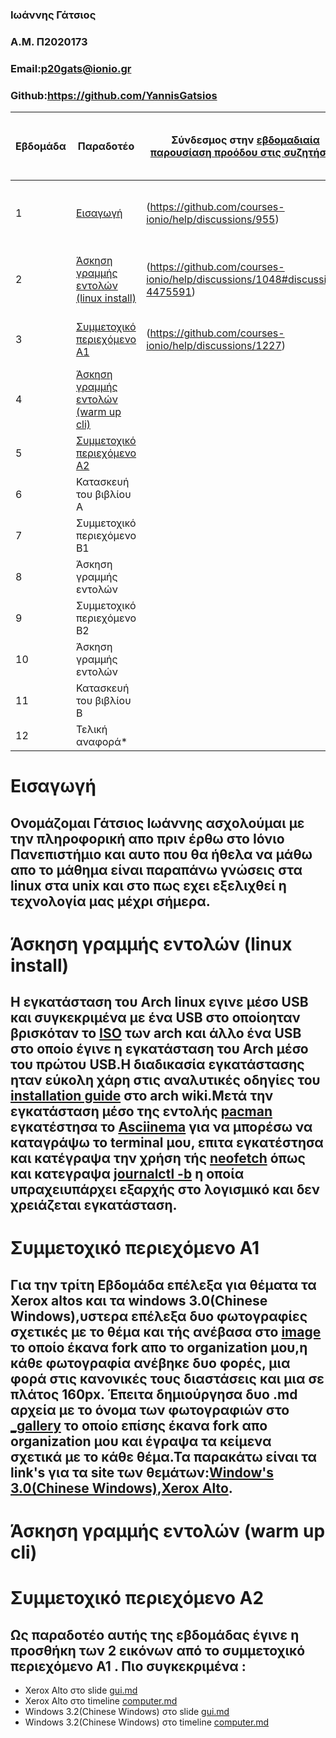 ### Ιωάννης Γάτσιος
### A.M. Π2020173
### Email:p20gats@ionio.gr
### Github:https://github.com/YannisGatsios


| Εβδομάδα | Παραδοτέο | Σύνδεσμος στην [εβδομαδιαία παρουσίαση προόδου στις συζητήσεις](https://github.com/courses-ionio/help/discussions/categories/show-and-tell) | Αυτοαξιολόγηση σύμφωνα με τα κριτήρια της αντίστοιχης άσκησης |
| --- | --- | --- | --- |
| 1 | [Εισαγωγή](https://github.com/YannisGatsios/hci/tree/2020173/projects/2020173#%CE%B5%CE%B9%CF%83%CE%B1%CE%B3%CF%89%CE%B3%CE%AE) |(https://github.com/courses-ionio/help/discussions/955) | Ηταν όλα κατανοητά και για κάθε απορια υπήρχαν απατήσεις. |
| 2 | [Άσκηση γραμμής εντολών (linux install)](https://github.com/YannisGatsios/hci/blob/2020173/projects/2020173/README.MD#%CE%AC%CF%83%CE%BA%CE%B7%CF%83%CE%B7-%CE%B3%CF%81%CE%B1%CE%BC%CE%BC%CE%AE%CF%82-%CE%B5%CE%BD%CF%84%CE%BF%CE%BB%CF%8E%CE%BD-linux-install) | (https://github.com/courses-ionio/help/discussions/1048#discussion-4475591) | Η διαδικασία ολοκληρώθηκε χωρίς κάποια ιδιαίτερη δύσκολια. |
| 3 | [Συμμετοχικό περιεχόμενο A1](https://github.com/YannisGatsios/hci/blob/2020173/projects/2020173/README.MD#%CF%83%CF%85%CE%BC%CE%BC%CE%B5%CF%84%CE%BF%CF%87%CE%B9%CE%BA%CF%8C-%CF%80%CE%B5%CF%81%CE%B9%CE%B5%CF%87%CF%8C%CE%BC%CE%B5%CE%BD%CE%BF-a1) | (https://github.com/courses-ionio/help/discussions/1227) | Η διαδικασία χάρη στις οδηγίες έγινε με μεγάλη ευκολία. |
| 4 | [Άσκηση γραμμής εντολών (warm up cli)](https://github.com/YannisGatsios/hci/blob/2020173/projects/2020173/README.MD#%CE%AC%CF%83%CE%BA%CE%B7%CF%83%CE%B7-%CE%B3%CF%81%CE%B1%CE%BC%CE%BC%CE%AE%CF%82-%CE%B5%CE%BD%CF%84%CE%BF%CE%BB%CF%8E%CE%BD-warm-up-cli) | | |
| 5 | [Συμμετοχικό περιεχόμενο A2](https://github.com/YannisGatsios/hci/blob/2020173/projects/2020173/README.MD#%CF%83%CF%85%CE%BC%CE%BC%CE%B5%CF%84%CE%BF%CF%87%CE%B9%CE%BA%CF%8C-%CF%80%CE%B5%CF%81%CE%B9%CE%B5%CF%87%CF%8C%CE%BC%CE%B5%CE%BD%CE%BF-a2) | | |
| 6 | Κατασκευή του βιβλίου Α | | |
| 7 | Συμμετοχικό περιεχόμενο B1 | | |
| 8 | Άσκηση γραμμής εντολών | | |
| 9 | Συμμετοχικό περιεχόμενο B2 | | |
| 10 | Άσκηση γραμμής εντολών | | |
| 11 | Κατασκευή του βιβλίου Β | | |
| 12 | Τελική αναφορά* | | |





# Εισαγωγή
## Ονομάζομαι Γάτσιος Ιωάννης ασχολούμαι με την πληροφορική απο πριν έρθω στο Ιόνιο Πανεπιστήμιο και αυτο που θα ήθελα να μάθω απο το μάθημα είναι παραπάνω γνώσεις στα linux στα unix και στο πως εχει εξελιχθεί η τεχνολογία μας μέχρι σήμερα.


# Άσκηση γραμμής εντολών (linux install)
## Η εγκατάσταση του Arch linux εγινε μέσο USB και συγκεκριμένα με ένα USB στο οποίοηταν βρισκόταν το [ISO](https://archlinux.org/download/) των arch και άλλο ένα USB στο οποίο έγινε η εγκατάσταση του Arch μέσο του πρώτου USB.Η διαδικασία εγκατάστασης ηταν εύκολη χάρη στις αναλυτικές οδηγίες του [installation guide](https://wiki.archlinux.org/title/Installation_guide) στο arch wiki.Μετά την εγκατάσταση μέσο της εντολής [pacman](https://wiki.archlinux.org/title/Pacman) εγκατέστησα το [Asciinema](https://asciinema.org/) για να μπορέσω να καταγράψω το terminal μου, επιτα εγκατέστησα και κατέγραψα την χρήση τής [neofetch](https://asciinema.org/a/VsOFcpWNWUt54R16kpyKyTwk6) όπως και κατεγραψα [journalctl -b](https://asciinema.org/a/EGfsyzFSEkoDzkC3lrW39xaRo) η οποία υπραχειυπάρχει εξαρχής στο λογισμικό και δεν χρειάζεται εγκατάσταση.


# Συμμετοχικό περιεχόμενο A1
## Για την τρίτη Εβδομάδα επέλεξα για θέματα τα Xerox altos και τα windows 3.0(Chinese Windows),υστερα επέλεξα δυο φωτογραφίες σχετικές με το θέμα και τής ανέβασα  στο [image](https://github.com/WhatColorIsYourBugatti/images/pull/7) το οποίο έκανα fork απο το organization μου,η κάθε φωτογραφία ανέβηκε δυο φορές, μια φορά στις κανονικές τους διαστάσεις και μια σε πλάτος 160px. Έπειτα δημιούργησα δυο .md αρχεία με το όνομα των φωτογραφιών στο [_gallery](https://github.com/WhatColorIsYourBugatti/_gallery/pull/4) το οποίο επίσης έκανα fork απο organization μου και έγραψα τα κείμενα σχετικά με το κάθε θέμα.Τα παρακάτω είναι τα link's για τα site των θεμάτων:[Window's 3.0(Chinese Windows)](),[Xerox Alto]().


# Άσκηση γραμμής εντολών (warm up cli)
##


# Συμμετοχικό περιεχόμενο A2
## Ως παραδοτέο αυτής της εβδομάδας έγινε η προσθήκη των 2  εικόνων από το συμμετοχικό περιεχόμενο Α1 . Πιο συγκεκριμένα :<br>
- Xerox Alto στο slide [gui.md](https://github.com/YannisGatsios/site/blob/master/_slides/gui.md)<br>
- Xerox Alto στο timeline [computer.md](https://github.com/YannisGatsios/site/blob/master/_timeline/computer.md)<br>
- Windows 3.2(Chinese Windows)  στο slide [gui.md](https://github.com/YannisGatsios/site/blob/master/_slides/gui.md)<br>
- Windows 3.2(Chinese Windows) στο timeline [computer.md](https://github.com/YannisGatsios/site/blob/master/_timeline/computer.md)<br>
